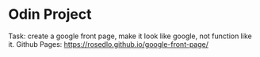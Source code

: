 # Odin Project
Task: create a google front page, make it look like google, not function like it.
Github Pages: https://rosedlo.github.io/google-front-page/
